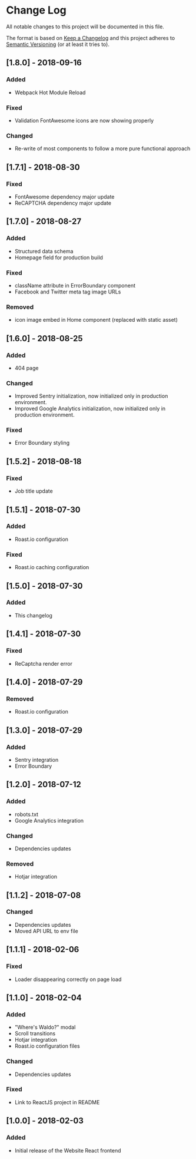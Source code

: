 # Change Log
All notable changes to this project will be documented in this file.

The format is based on [Keep a Changelog](http://keepachangelog.com/)
and this project adheres to [Semantic Versioning](http://semver.org/) (or at least it tries to).

## [1.8.0] - 2018-09-16
### Added
- Webpack Hot Module Reload
### Fixed
- Validation FontAwesome icons are now showing properly
### Changed
- Re-write of most components to follow a more pure functional approach

## [1.7.1] - 2018-08-30
### Fixed
- FontAwesome dependency major update
- ReCAPTCHA dependency major update

## [1.7.0] - 2018-08-27
### Added
- Structured data schema
- Homepage field for production build
### Fixed
- className attribute in ErrorBoundary component
- Facebook and Twitter meta tag image URLs
### Removed
- icon image embed in Home component (replaced with static asset)

## [1.6.0] - 2018-08-25
### Added
- 404 page
### Changed
- Improved Sentry initialization, now initialized only in production environment.
- Improved Google Analytics initialization, now initialized only in production environment.
### Fixed
- Error Boundary styling

## [1.5.2] - 2018-08-18
### Fixed
- Job title update

## [1.5.1] - 2018-07-30
### Added
- Roast.io configuration
### Fixed
- Roast.io caching configuration

## [1.5.0] - 2018-07-30
### Added
- This changelog

## [1.4.1] - 2018-07-30
### Fixed
- ReCaptcha render error

## [1.4.0] - 2018-07-29
### Removed
- Roast.io configuration

## [1.3.0] - 2018-07-29
### Added
- Sentry integration
- Error Boundary

## [1.2.0] - 2018-07-12
### Added
- robots.txt
- Google Analytics integration
### Changed
- Dependencies updates
### Removed
- Hotjar integration

## [1.1.2] - 2018-07-08
### Changed
- Dependencies updates
- Moved API URL to env file

## [1.1.1] - 2018-02-06
### Fixed
- Loader disappearing correctly on page load

## [1.1.0] - 2018-02-04
### Added
- "Where's Waldo?" modal
- Scroll transitions
- Hotjar integration
- Roast.io configuration files
### Changed
- Dependencies updates
### Fixed
- Link to ReactJS project in README

## [1.0.0] - 2018-02-03
### Added
- Initial release of the Website React frontend
